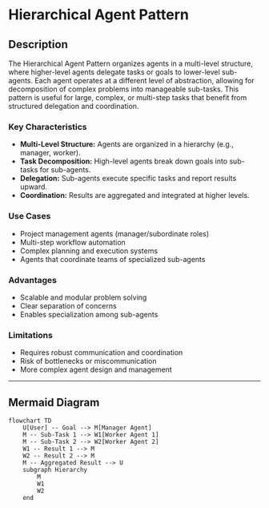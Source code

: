 # Hierarchical Agent Pattern

## Description

The Hierarchical Agent Pattern organizes agents in a multi-level structure, where higher-level agents delegate tasks or goals to lower-level sub-agents. Each agent operates at a different level of abstraction, allowing for decomposition of complex problems into manageable sub-tasks. This pattern is useful for large, complex, or multi-step tasks that benefit from structured delegation and coordination.

### Key Characteristics

- **Multi-Level Structure:** Agents are organized in a hierarchy (e.g., manager, worker).
- **Task Decomposition:** High-level agents break down goals into sub-tasks for sub-agents.
- **Delegation:** Sub-agents execute specific tasks and report results upward.
- **Coordination:** Results are aggregated and integrated at higher levels.

### Use Cases

- Project management agents (manager/subordinate roles)
- Multi-step workflow automation
- Complex planning and execution systems
- Agents that coordinate teams of specialized sub-agents

### Advantages

- Scalable and modular problem solving
- Clear separation of concerns
- Enables specialization among sub-agents

### Limitations

- Requires robust communication and coordination
- Risk of bottlenecks or miscommunication
- More complex agent design and management

---

## Mermaid Diagram

```mermaid
flowchart TD
    U[User] -- Goal --> M[Manager Agent]
    M -- Sub-Task 1 --> W1[Worker Agent 1]
    M -- Sub-Task 2 --> W2[Worker Agent 2]
    W1 -- Result 1 --> M
    W2 -- Result 2 --> M
    M -- Aggregated Result --> U
    subgraph Hierarchy
        M
        W1
        W2
    end
```
